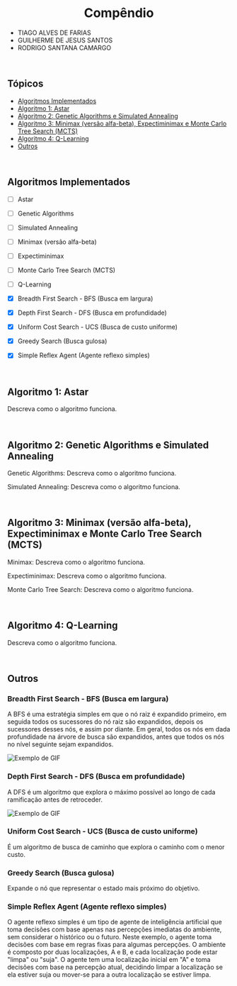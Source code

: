 
<h1 align="center"><strong>Compêndio</strong></h1>

* TIAGO ALVES DE FARIAS
* GUILHERME DE JESUS SANTOS
* RODRIGO SANTANA CAMARGO


<br/>
<h2>Tópicos</h2>
<ul>
    <li><a href="#ai">Algoritmos Implementados</a></li>
    <li><a href="#a1">Algoritmo 1: Astar</a></li>
    <li><a href="#a2">Algoritmo 2: Genetic Algorithms e Simulated Annealing</a></li>
    <li><a href="#a3">Algoritmo 3: Minimax (versão alfa-beta), Expectiminimax e Monte Carlo Tree Search (MCTS)</a></li>
    <li><a href="#a4">Algoritmo 4: Q-Learning</a></li>
    <li><a href="#o">Outros</a></li>
</ul>


<br/>
<h2 id="ai">Algoritmos Implementados</h2>

- [ ] Astar
- [ ] Genetic Algorithms
- [ ] Simulated Annealing
- [ ] Minimax (versão alfa-beta)
- [ ] Expectiminimax
- [ ] Monte Carlo Tree Search (MCTS)
- [ ] Q-Learning
- [x] Breadth First Search - BFS (Busca em largura)
- [x] Depth First Search - DFS (Busca em profundidade)
- [x] Uniform Cost Search - UCS (Busca de custo uniforme)
- [x] Greedy Search (Busca gulosa)
- [x] Simple Reflex Agent (Agente reflexo simples)


<br/>
<h2 id="a1">Algoritmo 1: Astar</h2>

Descreva como o algoritmo funciona.


<br/>
<h2 id="a2">Algoritmo 2: Genetic Algorithms e Simulated Annealing</h2>

Genetic Algorithms: Descreva como o algoritmo funciona.

Simulated Annealing: Descreva como o algoritmo funciona.


<br/>
<h2 id="a3">Algoritmo 3: Minimax (versão alfa-beta), Expectiminimax e Monte Carlo Tree Search (MCTS)</h2>

Minimax: Descreva como o algoritmo funciona.

Expectiminimax: Descreva como o algoritmo funciona.

Monte Carlo Tree Search: Descreva como o algoritmo funciona.


<br/>
<h2 id="a4">Algoritmo 4: Q-Learning</h2>

Descreva como o algoritmo funciona.


<br/>
<h2 id="o">Outros</h2>

<h3>Breadth First Search - BFS (Busca em largura)</h3>

A BFS é uma estratégia simples em que o nó raiz é expandido primeiro, em seguida todos os sucessores do nó raiz são expandidos, depois os sucessores desses nós, e assim por diante. Em geral, todos os nós em dada profundidade na árvore de busca são expandidos, antes que todos os nós no nível seguinte sejam expandidos.

![Exemplo de GIF](https://upload.wikimedia.org/wikipedia/commons/5/5d/Breadth-First-Search-Algorithm.gif)


<h3>Depth First Search - DFS (Busca em profundidade)</h3>

A DFS é um algoritmo que explora o máximo possível ao longo de cada ramificação antes de retroceder.

![Exemplo de GIF](https://upload.wikimedia.org/wikipedia/commons/7/7f/Depth-First-Search.gif)


<h3>Uniform Cost Search - UCS (Busca de custo uniforme)</h3>

É um algoritmo de busca de caminho que explora o caminho com o menor custo.


<h3>Greedy Search (Busca gulosa)</h3>

Expande o nó que representar o estado mais próximo do objetivo.


<h3>Simple Reflex Agent (Agente reflexo simples)</h3>

O agente reflexo simples é um tipo de agente de inteligência artificial que toma decisões com base apenas nas percepções imediatas do ambiente, sem considerar o histórico ou o futuro. Neste exemplo, o agente toma decisões com base em regras fixas para algumas percepções. O ambiente é composto por duas localizações, A e B, e cada localização pode estar "limpa" ou "suja". O agente tem uma localização inicial em "A" e toma decisões com base na percepção atual, decidindo limpar a localização se ela estiver suja ou mover-se para a outra localização se estiver limpa.
